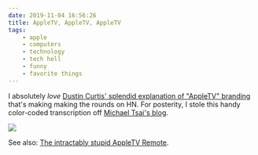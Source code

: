 ```yaml
---
date: 2019-11-04 16:56:26
title: AppleTV, AppleTV, AppleTV
tags:
    - apple
    - computers
    - technology
    - tech hell
    - funny
    - favorite things
---
```


I absolutely _love_ [Dustin Curtis' splendid explanation of "AppleTV" branding](https://dcurt.is/apple-tv-all-the-way-down) that's making making the rounds on HN. For posterity, I stole this handy color-coded transcription off [Michael Tsai's blog](https://mjtsai.com/blog/2019/11/04/apple-tv-apple-tv-apple-tv-and-apple-tv/).

![](/misc/a/appletv.png)

See also: [The intractably stupid AppleTV Remote](/posts/444ab9c4a690510184b55f766303e7d7/).
